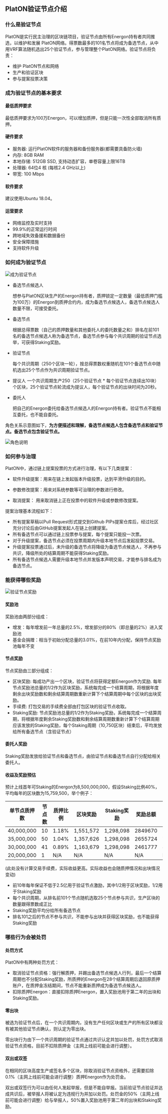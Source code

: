 ## PlatON验证节点介绍

### 什么是验证节点

PlatON是实行民主治理的区块链项目，验证节点由所有Energon持有者共同推选，以维护和发展 PlatON网络。得票数最多的101名节点将成为备选节点，从中用VRF算法随机选出25个验证节点，参与管理整个PlatON网络。验证节点将负责：

- 维护 PlatON节点和网络
- 生产和验证区块
- 参与提案投票决策

### 成为验证节点的基本要求

#### 最低质押要求

最低质押要求为100万Energon，可以增加质押，但是只能一次性全部取消所有质押。

#### 硬件要求

- 服务器: 运行PlatON软件的服务器和备份服务器(都需要具备防火墙)
- 内存: 8GB RAM 
- 本地存储: 512GB SSD, 支持动态扩容，单卷容量上限16TB
- 处理器: 64位4 核 (每核2.4 GHz以上)
- 带宽: 100 Mbps

#### 软件要求

建议使用Ubuntu 18.04。

#### 运营要求

- 网络监控及实时支持
- 99.9%的正常运行时间
- 跨地域失效备援和数据备份
- 安全保障措施
- 支持软件升级

### 如何成为验证节点

![成为验证节点](PlatON验证节点介绍.assets/成为验证节点.png)

- 备选节点候选人

  想参与PlatON区块生产的Energon持有者，质押锁定一定数量（最低质押门槛为100万）的Energon到质押合约内，成为备选节点候选人，备选节点候选人数量不限，可接受委托。

- 备选节点

  根据总得票数（自己的质押数量和其他委托人的委托数量之和）排名在前101名的备选节点候选人称为备选节点，备选节点参与每个共识周期的验证节点选举，可获得Staking奖励。

- 验证节点

  每个共识周期（250个区块一轮），按总得票数权重随机在101个备选节点中随机选出25个节点作为共识周期验证节点。

- 提议人
  一个共识周期生产250（25个验证节点 * 每个验证节点连续出10块）个区块，25个验证节点轮流成为提议人，每个验证节点的出块时间为20秒。  

- 委托人

  把自己的Energon委托给备选节点候选人的Energon持有者。验证节点不能相互委托，也不能自委托。



角色关系示意图如下，**为方便描述和理解，备选节点候选人包含备选节点和验证节点。备选节点包含验证节点。**

![角色说明](PlatON验证节点介绍.assets/角色说明.png)

### 如何参与治理

PlatON中，通过链上提案投票的方式进行治理，有以下几类提案：

- 软件升级提案：用来在链上发起版本升级投票，达到平滑升级的目的。

- 参数修改提案：用来对系统参数等可治理的参数进行修改。

- 取消提案： 用来取消链上正在投票中的软件升级或参数修改提案。

  

提案治理基本流程如下：

- 所有提案草稿以Pull Request形式提交到Github PIPs提案仓库后，经过社区充分讨论后由GitHub提案发起人在链上创建提案。
- 所有备选节点可以通过链上投票参与提案，每个提案只能投一次票。
- 对于升级提案，备选节点必须在投票周期内升级本地节点后发起投票交易。
- 升级提案投票通过后，未升级的备选节点将降级为备选节点候选人，不再参与共识，降级所处的结算周期不能获得Staking奖励。
- 所有备选节点候选人需要升级本地节点并发版本声明交易，才能参与排名成为备选节点。

### 能获得哪些奖励

![验证节点奖励](PlatON验证节点介绍.assets/验证节点奖励.png)

#### 奖励池

奖励池由两部分组成：

- 增发：每年增发前一年总量的2.5%，增发部分的80%（即总量的2%）进入奖励池
- 基金会捐赠：相当于初始分配总量的3.01%，在前10年内分配，保持节点奖励池每年不变

#### 节点奖励

节点奖励由三部分组成：

- 区块奖励: 每成功产出一个区块，验证节点将获得定额Energon作为奖励. 每年节点奖励池总量的1/2作为区块奖励，系统每完成一个结算周期，将根据年度剩余出块奖励数和剩余结算周期数重新计算下个结算周期中每个区块的出块奖励。
- 手续费: 打包交易的手续费全部由打包区块的验证节点收取。
- Staking奖励: 节点奖励池总量的1/2作为Staking奖励，系统每完成一个结算周期，将根据年度剩余Staking奖励数和剩余结算周期数重新计算下个结算周期应该发放的Staking奖励，每个Staking周期（10,750区块）结束后，平均发放给所有备选节点（含验证节点）

#### 委托人奖励

  Staking奖励发放给验证节点和备选节点，由验证节点和备选节点自行分配给相关委托人。

#### 收益及奖励预估

预计上线首年可Staking的Energon为8,500,000,000，假设Staking比例40%，平均每年的区块数为15,759,500，举个例子：

| 单节点质押数 | 节点数 | 质押比例 | 区块奖励 | Staking奖励 | 奖励总额 | 收益率 |
| ------------ | ------ | -------------- | ----------------- | -------------- | ------------ | ------------ |
| 40,000,000   | 10     | 1.18% | 1,551,572  | 1,298,098       | 2849670    | 7.12% |
| 35,000,000   | 50     | 1.04% | 1,357,626    | 1,298,098      | 2655724    | 7.59% |
| 30,000,000   | 41     | 0.89% | 1,163,679    | 1,298,098      | 2461777    | 8.21% |
| 20,000,000   | 1      | N/A | N/A            | N/A               | N/A            | N/A          |

(此处没有计算交易手续费，实际收益更高。实际收益也会随质押情况和出块情况变动)

- 前10年每年保证不低于2.5亿用于验证节点激励，其中1/2用于区块奖励，1/2用于Staking奖励
- 每个共识周期，从排名前101个节点随机选取25个节点参与共识，生产区块的数量跟得票数成正比
- Staking奖励平均分给所有备选节点
- 排名101之后的节点不参与共识，不能参与出块并获得区块奖励，也不能获得Staking奖励

### 哪些行为会被处罚

#### 处罚方式

PlatON中有两种处罚方式：

- 取消验证节点资格：强行解质押，并踢出备选节点候选人行列，最后一个结算周期也不分配Staking奖励，所质押的Energon在28个结算周期后退回原质押账户，在质押金冻结期间，节点不能重新质押成为备选节点候选人。
- 扣除质押Energon：直接扣除质押Energon，置入奖励池用于第二年的出块和Staking奖励。

#### 零出块

被选为验证节点后，在一个共识周期内，没有生产任何区块或生产的所有区块都没有被其他验证节点确认，则认定为零出块。

零出块行为由下一个共识周期的验证节点通过共识认定并加以处罚，处罚方式取消验证节点资格，目前不扣除质押金（主网上线前可能会进行调整）。

#### 双出或双签

在相同的区块高度生产或签名多个区块，除取消验证节点资格外，还需要扣除0.1%（主网上线前可能会进行调整）质押Energon作为处罚金。

双出或双签行为可以由任何人发起举报，但是不能自举报。当前验证节点验证并达成共识后，被举报人将被认定为违规行为并加以处罚。处罚金的50%（主网上线前可能会进行调整）给与举报人，50%置入奖励池用于第二年的出块和Staking奖励。

